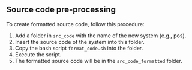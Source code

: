 ## Source code pre-processing
To create formatted source code, follow this procedure:

1. Add a folder in `src_code` with the name of the new system (e.g., pos).
2. Insert the source code of the system into this folder.
3. Copy the bash script `format_code.sh` into the folder.
4. Execute the script.
5. The formatted source code will be in the `src_code_formatted` folder.
